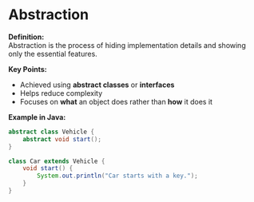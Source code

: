 # Abstraction

**Definition:**  
Abstraction is the process of hiding implementation details and showing only the essential features.

**Key Points:**
- Achieved using **abstract classes** or **interfaces**
- Helps reduce complexity
- Focuses on **what** an object does rather than **how** it does it

**Example in Java:**
```java
abstract class Vehicle {
    abstract void start();
}

class Car extends Vehicle {
    void start() {
        System.out.println("Car starts with a key.");
    }
}
